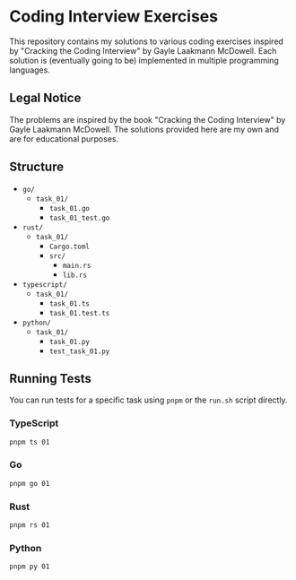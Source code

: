 # Coding Interview Exercises

This repository contains my solutions to various coding exercises inspired by "Cracking the Coding Interview" by Gayle Laakmann McDowell. Each solution is (eventually going to be) implemented in multiple programming languages.

## Legal Notice

The problems are inspired by the book "Cracking the Coding Interview" by Gayle Laakmann McDowell. The solutions provided here are my own and are for educational purposes.

## Structure

- `go/`
  - `task_01/`
    - `task_01.go`
    - `task_01_test.go`
- `rust/`
  - `task_01/`
    - `Cargo.toml`
    - `src/`
      - `main.rs`
      - `lib.rs`
- `typescript/`
  - `task_01/`
    - `task_01.ts`
    - `task_01.test.ts`
- `python/`
  - `task_01/`
    - `task_01.py`
    - `test_task_01.py`

## Running Tests

You can run tests for a specific task using `pnpm` or the `run.sh` script directly.

### TypeScript

```sh
pnpm ts 01
```

### Go

```sh
pnpm go 01
```

### Rust

```sh
pnpm rs 01
```

### Python

```sh
pnpm py 01
```
